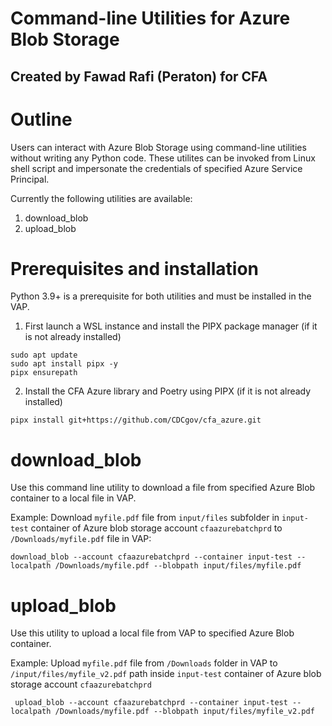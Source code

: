 # Command-line Utilities for Azure Blob Storage
## Created by Fawad Rafi (Peraton) for CFA

# Outline
Users can interact with Azure Blob Storage using command-line utilities without writing any Python code. These utilites can be invoked from Linux shell script and impersonate the credentials of specified Azure Service Principal.

Currently the following utilities are available:

1. download_blob
2. upload_blob

# Prerequisites and installation
Python 3.9+ is a prerequisite for both utilities and must be installed in the VAP.

1. First launch a WSL instance and install the PIPX package manager (if it is not already installed)

```shell
sudo apt update
sudo apt install pipx -y
pipx ensurepath
```

2. Install the CFA Azure library and Poetry using PIPX (if it is not already installed)
```shell
pipx install git+https://github.com/CDCgov/cfa_azure.git
```

# download_blob
Use this command line utility to download a file from specified Azure Blob container to a local file in VAP.

Example: Download `myfile.pdf` file from `input/files` subfolder in `input-test` container of Azure blob storage account `cfaazurebatchprd` to `/Downloads/myfile.pdf` file in VAP:
```shell
download_blob --account cfaazurebatchprd --container input-test --localpath /Downloads/myfile.pdf --blobpath input/files/myfile.pdf
```

# upload_blob
Use this utility to upload a local file from VAP to specified Azure Blob container.

Example: Upload `myfile.pdf` file from `/Downloads` folder in VAP to `/input/files/myfile_v2.pdf` path inside `input-test` container of Azure blob storage account `cfaazurebatchprd`
```shell
 upload_blob --account cfaazurebatchprd --container input-test --localpath /Downloads/myfile.pdf --blobpath input/files/myfile_v2.pdf
```
